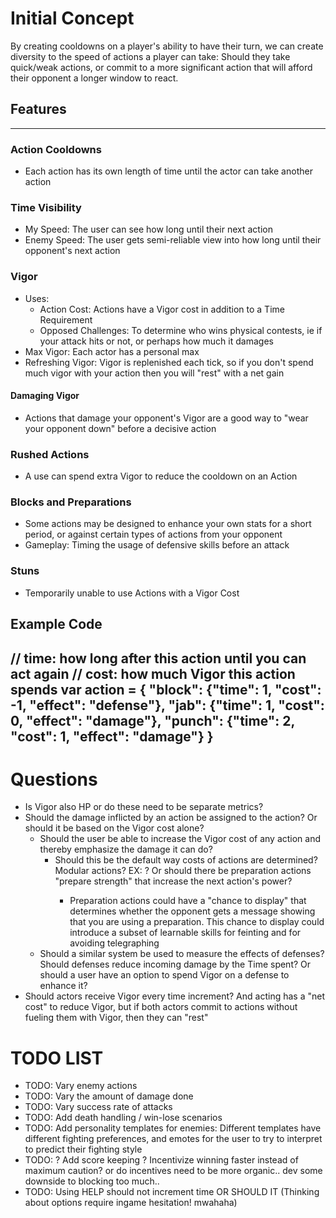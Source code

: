 # Initial Concept
By creating cooldowns on a player's ability to have their turn, we can create diversity to the speed of actions a player can take: Should they take quick/weak actions, or commit to a more significant action that will afford their opponent a longer window to react.

## Features
---------------------
### Action Cooldowns
- Each action has its own length of time until the actor can take another action

### Time Visibility
- My Speed: The user can see how long until their next action
- Enemy Speed: The user gets semi-reliable view into how long until their opponent's next action

### Vigor
- Uses:
  - Action Cost: Actions have a Vigor cost in addition to a Time Requirement
  - Opposed Challenges: To determine who wins physical contests, ie if your attack hits or not, or perhaps how much it damages
- Max Vigor: Each actor has a personal max
- Refreshing Vigor: Vigor is replenished each tick, so if you don't spend much vigor with your action then you will "rest" with a net gain

#### Damaging Vigor
- Actions that damage your opponent's Vigor are a good way to "wear your opponent down" before a decisive action

### Rushed Actions
- A use can spend extra Vigor to reduce the cooldown on an Action

### Blocks and Preparations
- Some actions may be designed to enhance your own stats for a short period, or against certain types of actions from your opponent
- Gameplay: Timing the usage of defensive skills before an attack 

### Stuns
- Temporarily unable to use Actions with a Vigor Cost

## Example Code
// time: how long after this action until you can act again
// cost: how much Vigor this action spends
var action = {
  "block":  {"time":  1, "cost": -1, "effect": "defense"},
  "jab":    {"time":  1, "cost":  0, "effect": "damage"},
  "punch":  {"time":  2, "cost":  1, "effect": "damage"}
}
--------------------

# Questions
- Is Vigor also HP or do these need to be separate metrics?
- Should the damage inflicted by an action be assigned to the action? Or should it be based on the Vigor cost alone?
  - Should the user be able to increase the Vigor cost of any action and thereby emphasize the damage it can do?
    - Should this be the default way costs of actions are determined? Modular actions? EX: <light> <punch> ? Or should there be preparation actions "prepare strength" that increase the next action's power?
      - Preparation actions could have a "chance to display" that determines whether the opponent gets a message showing that you are using a preparation. This chance to display could introduce a subset of learnable skills for feinting and for avoiding telegraphing
  - Should a similar system be used to measure the effects of defenses? Should defenses reduce incoming damage by the Time spent? Or should a user have an option to spend Vigor on a defense to enhance it?
- Should actors receive Vigor every time increment? And acting has a "net cost" to reduce Vigor, but if both actors commit to actions without fueling them with Vigor, then they can "rest"

# TODO LIST
- TODO: Vary enemy actions
- TODO: Vary the amount of damage done
- TODO: Vary success rate of attacks
- TODO: Add death handling / win-lose scenarios
- TODO: Add personality templates for enemies: Different templates have different fighting preferences, and emotes for the user to try to interpret to predict their fighting style
- TODO: ? Add score keeping ? Incentivize winning faster instead of maximum caution? or do incentives need to be more organic.. dev some downside to blocking too much..
- TODO: Using HELP should not increment time OR SHOULD IT (Thinking about options require ingame hesitation! mwahaha)
